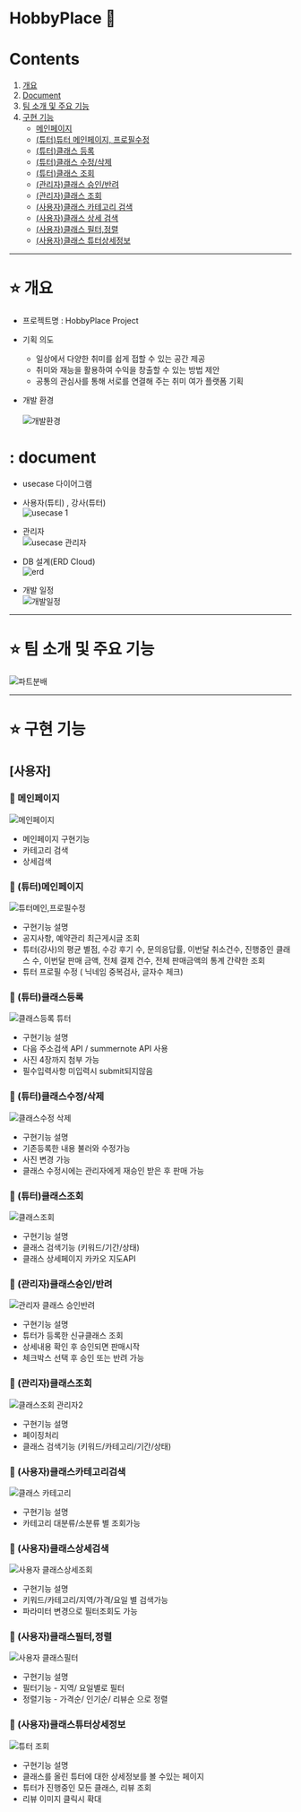 # HobbyPlace 🎨

# Contents <br>
1. [개요](#star-개요)  
2. [Document](#star-document)
3. [팀 소개 및 주요 기능](#star-팀-소개-및-주요-기능)
4. [구현 기능](#star-구현-기능)
    - [메인페이지](#pushpin-메인페이지)
    - [(튜터)튜터 메인페이지, 프로필수정](#pushpin-(튜터)메인페이지)
    - [(튜터)클래스 등록](#pushpin-(튜터)클래스등록)
    - [(튜터)클래스 수정/삭제](#pushpin-(튜터)클래스수정/삭제)
    - [(튜터)클래스 조회](#pushpin-(튜터)클래스조회)
    - [(관리자)클래스 승인/반려](#pushpin-(관리자)클래스승인/반려)
    - [(관리자)클래스 조회](#pushpin-(관리자)클래스조회)   
    - [(사용자)클래스 카테고리 검색](#pushpin-(사용자)클래스카테고리검색)   
    - [(사용자)클래스 상세 검색](#pushpin-(사용자)클래스상세검색) 
    - [(사용자)클래스 필터,정렬](#pushpin-(사용자)클래스필터,정렬) 
    - [(사용자)클래스 튜터상세정보](#pushpin-(사용자)클래스튜터상세정보)  
   


***

# :star: 개요
- 프로젝트명 : HobbyPlace Project <br>

- 기획 의도  <br>
  - 일상에서 다양한 취미를 쉽게 접할 수 있는 공간 제공<br>
  - 취미와 재능을 활용하여 수익을 창출할 수 있는 방법 제안 <br>
  - 공통의 관심사를 통해 서로를 연결해 주는 취미 여가 플랫폼 기획 <br>

- 개발 환경 <br><br>
![개발환경](https://user-images.githubusercontent.com/115604577/228150767-6fedb903-4e39-4840-bf42-b2456a9ff806.png)<br>

# : document
- usecase 다이어그램
- 사용자(튜티) , 강사(튜터) <br>
![usecase 1](https://user-images.githubusercontent.com/115604577/228152251-2b86a711-2218-4d62-8dca-f3a76ad3e766.png) <br>
- 관리자<br>
![usecase 관리자](https://user-images.githubusercontent.com/115604577/228152395-0ce1c0fc-8a3f-454e-81cb-65c3d254df95.png)<br>

- DB 설계(ERD Cloud) <br>
![erd](https://user-images.githubusercontent.com/115604577/228807391-367a106b-f8f9-4da1-8503-fdb77a568701.jpg)

- 개발 일정 <br>
![개발일정](https://user-images.githubusercontent.com/115604577/229401260-bc0e107d-1187-4b13-b291-5b31f27f6590.png)

***


# :star: 팀 소개 및 주요 기능

![파트분배](https://user-images.githubusercontent.com/115604577/228151268-e57ed964-9eb9-4f15-9c6e-2dd9194bafc7.png)

***
 
 
# :star: 구현 기능
## [사용자]
### :pushpin: 메인페이지
![메인페이지](https://user-images.githubusercontent.com/115604577/228810897-849d669f-80a9-4f8f-8f62-e37d70078176.gif)
- 메인페이지 구현기능 
- 카테고리 검색
- 상세검색 
### :pushpin: (튜터)메인페이지
![튜터메인,프로필수정](https://user-images.githubusercontent.com/115604577/228811340-f82ea3b9-a0d6-400e-8880-236c80a18f0d.gif)
- 구현기능 설명
- 공지사항, 예약관리 최근게시글 조회
- 튜터(강사)의 평균 별점, 수강 후기 수, 문의응답률, 이번달 취소건수, 진행중인 클래스 수, 이번달 판매 금액, 전체 결제 건수, 전체 판매금액의 통계 간략한 조회 
- 튜터 프로필 수정 ( 닉네임 중복검사, 글자수 체크) 


### :pushpin: (튜터)클래스등록
![클래스등록 튜터](https://user-images.githubusercontent.com/115604577/229394659-7f14396b-ca7f-4f5f-89b4-59ee3ec0a3bb.gif)
- 구현기능 설명
- 다음 주소검색 API / summernote API 사용
- 사진 4장까지 첨부 가능
- 필수입력사항 미입력시 submit되지않음

### :pushpin: (튜터)클래스수정/삭제
![클래스수정 삭제](https://user-images.githubusercontent.com/115604577/229395245-c19ddd15-b622-4e44-96f9-41cd2689012f.gif)
- 구현기능 설명
- 기존등록한 내용 불러와 수정가능
- 사진 변경 가능
- 클래스 수정시에는 관리자에게 재승인 받은 후 판매 가능 

### :pushpin: (튜터)클래스조회
![클래스조회](https://user-images.githubusercontent.com/115604577/229395928-a740e720-f6d4-4fc9-b982-2b18dd6b11a0.gif)
- 구현기능 설명
- 클래스 검색기능 (키워드/기간/상태)
- 클래스 상세페이지 카카오 지도API

### :pushpin: (관리자)클래스승인/반려
![관리자 클래스 승인반려](https://user-images.githubusercontent.com/115604577/229396312-f0dba6a5-9787-4f2d-b47c-b2a5f2756af9.gif)
- 구현기능 설명
- 튜터가 등록한 신규클래스 조회
- 상세내용 확인 후 승인되면 판매시작
- 체크박스 선택 후 승인 또는 반려 가능
 
 ### :pushpin: (관리자)클래스조회
![클래스조회 관리자2](https://user-images.githubusercontent.com/115604577/229398110-5e7b48ba-1f24-43dc-bfb2-4f8b955bb60c.gif)
- 구현기능 설명
- 페이징처리 
- 클래스 검색기능 (키워드/카테고리/기간/상태)

 ### :pushpin: (사용자)클래스카테고리검색
 ![클래스 카테고리](https://user-images.githubusercontent.com/115604577/229398422-d7b4b620-99b4-4e12-8d67-a001f7e02b9f.gif)
 - 구현기능 설명
 - 카테고리 대분류/소분류 별 조회가능
 
 ### :pushpin: (사용자)클래스상세검색
 ![사용자 클래스상세조회](https://user-images.githubusercontent.com/115604577/229398981-45ea96b0-dcdc-45a6-a45d-bdda1ad26363.gif)
 - 구현기능 설명
 - 키워드/카테고리/지역/가격/요일 별 검색가능 
 - 파라미터 변경으로 필터조회도 가능 
 
 ### :pushpin: (사용자)클래스필터,정렬
 ![사용자 클래스필터](https://user-images.githubusercontent.com/115604577/229399951-f5566946-a243-45fd-9914-1a446c9a1880.gif)
 - 구현기능 설명
 - 필터기능 - 지역/ 요일별로 필터
 - 정렬기능 - 가격순/ 인기순/ 리뷰순 으로 정렬
 
  ### :pushpin: (사용자)클래스튜터상세정보
  ![튜터 조회](https://user-images.githubusercontent.com/115604577/229400619-cb49c202-a9a7-46b8-9c8a-a91eb2dccc6a.gif)
- 구현기능 설명
- 클래스를 올린 튜터에 대한 상세정보를 볼 수있는 페이지
- 튜터가 진행중인 모든 클래스, 리뷰 조회
- 리뷰 이미지 클릭시 확대
